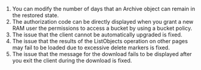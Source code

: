 1. You can modify the number of days that an Archive object can remain in the restored state. 
2. The authorization code can be directly displayed when you grant a new RAM user the permissions to access a bucket by using a bucket policy. 
3. The issue that the client cannot be automatically upgraded is fixed. 
4. The issue that the results of the ListObjects operation on other pages may fail to be loaded due to excessive delete markers is fixed. 
5. The issue that the message for the download fails to be displayed after you exit the client during the download is fixed.
